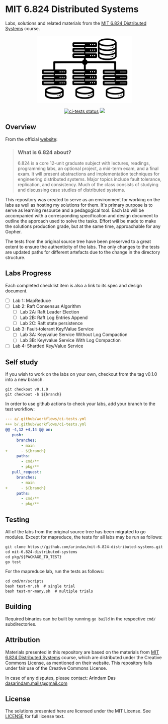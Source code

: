 # MIT 6.824 Distributed Systems
Labs, solutions and related materials from the [MIT 6.824 Distributed Systems](https://pdos.csail.mit.edu/6.824) course.

<p align="center">
    <img src="./assets/logo.png" alt="distributed-systems" width="300" />   
</p> 

<p align="center">
  <a href="https://github.com/arindas/mit-6.824-distributed-systems/actions/workflows/ci-tests.yml"><img src="https://github.com/arindas/mit-6.824-distributed-systems/actions/workflows/ci-tests.yml/badge.svg" alt="ci-tests status"></a>
  <a href="https://app.fossa.com/projects/git%2Bgithub.com%2Farindas%2Fmit-6.824-distributed-systems?ref=badge_shield" alt="FOSSA Status"><img src="https://app.fossa.com/api/projects/git%2Bgithub.com%2Farindas%2Fmit-6.824-distributed-systems.svg?type=shield"/></a> 
</p>

## Overview
From the official [website](https://pdos.csail.mit.edu/6.824):
>### What is 6.824 about?
>6.824 is a core 12-unit graduate subject with lectures, readings, programming labs, an optional project, a mid-term exam,
>and a final exam. It will present abstractions and implementation techniques for engineering distributed systems. Major
>topics include fault tolerance, replication, and consistency. Much of the class consists of studying and discussing case
>studies of distributed systems.

This repository was created to serve as an environment for working on the labs as well as hosting my solutions for them.
It's primary purpose is to serve as learning resource and a pedagogical tool. Each lab will be accompanied with a corresponding
specification and design document to outline the approach used to solve the tasks. Effort will be made to make the solutions
production grade, but at the same time, approachable for any Gopher.

The tests from the original source tree have been preserved to a great extent to ensure the authenticity of the labs. The only
changes to the tests are updated paths for different artefacts due to the change in the directory structure.

## Labs Progress
Each completed checklist item is also a link to its spec and design document.

- [ ] Lab 1: MapReduce
- [ ] Lab 2: Raft Consensus Algorithm
  - [ ] Lab 2A: Raft Leader Election
  - [ ] Lab 2B: Raft Log Entries Append
  - [ ] Lab 2C: Raft state persistence
- [ ] Lab 3: Fault-tolerant Key/Value Service
  - [ ] Lab 3A: Key/value Service Without Log Compaction
  - [ ] Lab 3B: Key/value Service With Log Compaction
- [ ] Lab 4: Sharded Key/Value Service

## Self study
If you wish to work on the labs on your own, checkout from the tag v0.1.0 into a new branch.
```shell
git checkout v0.1.0
git checkout -b ${branch}
```

In order to use github actions to check your labs, add your branch to the test workflow:
```yml
--- a/.github/workflows/ci-tests.yml
+++ b/.github/workflows/ci-tests.yml
@@ -4,12 +4,14 @@ on:
   push:
     branches:
       - main
+      - ${branch}
     paths:
       - cmd/**
       - pkg/**
   pull_request:
     branches:
       - main
+      - ${branch}
     paths:
       - cmd/**
       - pkg/**
```

## Testing
All of the labs from the original source tree has been migrated to go modules. Except for mapreduce, the tests for all
labs may be run as follows:

```shell
git clone https://github.com/arindas/mit-6.824-distributed-systems.git
cd mit-6.824-distributed-systems
cd pkg/${PACKAGE_TO_TEST}
go test
```

For the mapreduce lab, run the tests as follows:
```
cd cmd/mr/scripts
bash test-mr.sh  # single trial
bash test-mr-many.sh  # multiple trials
```

## Building
Required binaries can be built by running `go build` in the respective `cmd/` subdirectories.

## Attribution
Materials presented in this repository are based on the materials from [MIT 6.824 Distributed Systems](https://pdos.csail.mit.edu/github.com/arindas/mit-6.824-distributed-systems/pkg/) course, which are distributed under the Creative Commons License, as mentioned on their website. This repository falls under fair use of the Creative Commons License.

In case of any disputes, please contact: Arindam Das <dasarindam.mails@gmail.com>

## License
The solutions presented here are licensed under the MIT License. See [LICENSE](./LICENSE) for full license text.